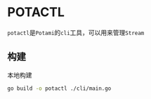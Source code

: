 # POTACTL

`potactl`是`Potami`的`cli`工具，可以用来管理`Stream`

## 构建

本地构建

```sh
go build -o potactl ./cli/main.go
```
